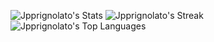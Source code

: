 ![Jpprignolato's Stats](https://github-readme-stats.vercel.app/api?username=Jpprignolato&theme=radical&show_icons=true&hide_border=false&count_private=true)
![Jpprignolato's Streak](https://github-readme-streak-stats.herokuapp.com/?user=Jpprignolato&theme=radical&hide_border=false)
![Jpprignolato's Top Languages](https://github-readme-stats.vercel.app/api/top-langs/?username=Jpprignolato&theme=radical&show_icons=true&hide_border=false&layout=compact)
